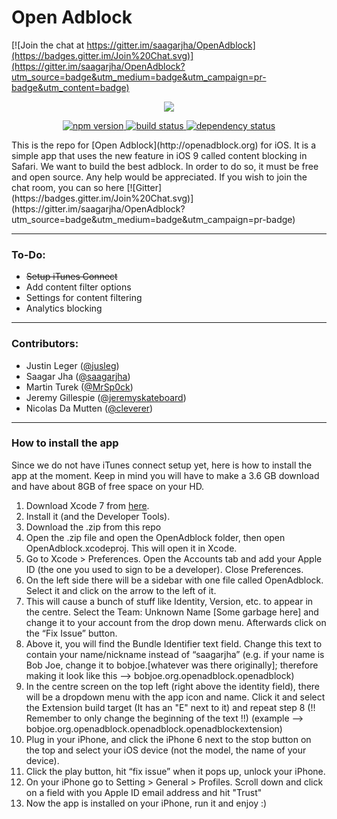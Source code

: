 # Open Adblock 

[![Join the chat at https://gitter.im/saagarjha/OpenAdblock](https://badges.gitter.im/Join%20Chat.svg)](https://gitter.im/saagarjha/OpenAdblock?utm_source=badge&utm_medium=badge&utm_campaign=pr-badge&utm_content=badge)

<div align="center"><img src ="http://i.imgur.com/xDeBzhu.png" /></div>

<p align="center">
<a href="http://opensource.org/licenses/Apache-2.0">
<img src="https://img.shields.io/hexpm/l/plug.svg" alt="npm version">
</a>
<a href="#">
<img src="https://img.shields.io/badge/iOS-9-yellow.svg" alt="build status">
</a>
<a href="#">
<img src="https://img.shields.io/badge/iTunes%20Connect-Awaiting%20iOS%209%20launch-green.svg" alt="dependency status">
</a>
</p>
This is the repo for [Open Adblock](http://openadblock.org) for iOS. It is a simple app that uses the new feature in iOS 9 called content blocking in Safari. We want to build the best adblock. In order to do so, it must be free and open source. Any help would be appreciated.
If you wish to join the chat room, you can so here [![Gitter](https://badges.gitter.im/Join%20Chat.svg)](https://gitter.im/saagarjha/OpenAdblock?utm_source=badge&utm_medium=badge&utm_campaign=pr-badge)

--------------
### To-Do:
 - ~~Setup iTunes Connect~~
 - Add content filter options
 - Settings for content filtering
 - Analytics blocking

---------

### Contributors:
 - Justin Leger ([@jusleg](http://github.com/jusleg))
 - Saagar Jha ([@saagarjha](http://github.com/saagarjha))  
 - Martin Turek ([@MrSp0ck](http://github.com/MrSp0ck))
 - Jeremy Gillespie ([@jeremyskateboard](http://github.com/jeremyskateboard))
 - Nicolas Da Mutten ([@cleverer](http://github.com/cleverer))

-----------

### How to install the app
Since we do not have iTunes connect setup yet, here is how to install the app at the moment. Keep in mind you will have to make a 3.6 GB download and have about 8GB of free space on your HD.

1. Download Xcode 7 from [here](https://developer.apple.com/xcode/downloads/).
2. Install it (and the Developer Tools).
3. Download the .zip from this repo
4. Open the .zip file and open the OpenAdblock folder, then open OpenAdblock.xcodeproj. This will open it in Xcode.
5. Go to Xcode > Preferences. Open the Accounts tab and add your Apple ID (the one you used to sign to be a developer). Close Preferences.
6. On the left side there will be a sidebar with one file called OpenAdblock. Select it and click on the arrow to the left of it.
7. This will cause a bunch of stuff like Identity, Version, etc. to appear in the centre. Select the Team: Unknown Name [Some garbage here] and change it to your account from the drop down menu. Afterwards click on the “Fix Issue” button.
8. Above it, you will find the Bundle Identifier text field. Change this text to contain your name/nickname instead of “saagarjha” (e.g. if your name is Bob Joe, change it to bobjoe.[whatever was there originally]; therefore making it look like this –> bobjoe.org.openadblock.openadblock)
9. In the centre screen on the top left (right above the identity field), there will be a dropdown menu with the app icon and name. Click it and select the Extension build target (It has an "E" next to it) and repeat step 8 (!! Remember to only change the beginning of the text !!) (example –> bobjoe.org.openadblock.openadblock.openadblockextension)
10. Plug in your iPhone, and click the iPhone 6 next to the stop button on the top and select your iOS device (not the model, the name of your device).
11. Click the play button, hit “fix issue” when it pops up, unlock your iPhone.
12. On your iPhone go to Setting > General > Profiles. Scroll down and click on a field with you Apple ID email address and hit "Trust"
13. Now the app is installed on your iPhone, run it and enjoy :)
